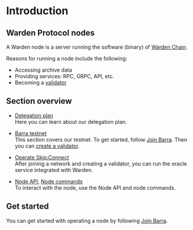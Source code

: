 ﻿---
sidebar_position: 1
---

# Introduction

## Warden Protocol nodes

A Warden node is a server running the software (binary) of [Warden Chain](/learn/glossary#warden-chain).

Reasons for running a node include the following:

- Accessing archive data
- Providing services: RPC, GRPC, API, etc.
- Becoming a [validator](/learn/glossary#validator)

## Section overview

- [Delegation plan](delegation-plan)  
  Here you can learn about our delegation plan.

- [Barra testnet](barra-testnet/barra-overview)  
  This section covers our testnet. To get started, follow [Join Barra](barra-testnet/join-barra). Then you can [create a validator](barra-testnet/create-a-validator).

- [Operate Skip:Connect](operate-skip-connect)    
  After joining a network and creating a validator, you can run the oracle service integrated with Warden.

- [Node API](node-api), [Node commands](node-commands)  
  To interact with the node, use the Node API and node commands.

## Get started

You can get started with operating a node by following [Join Barra](barra-testnet/join-barra).
